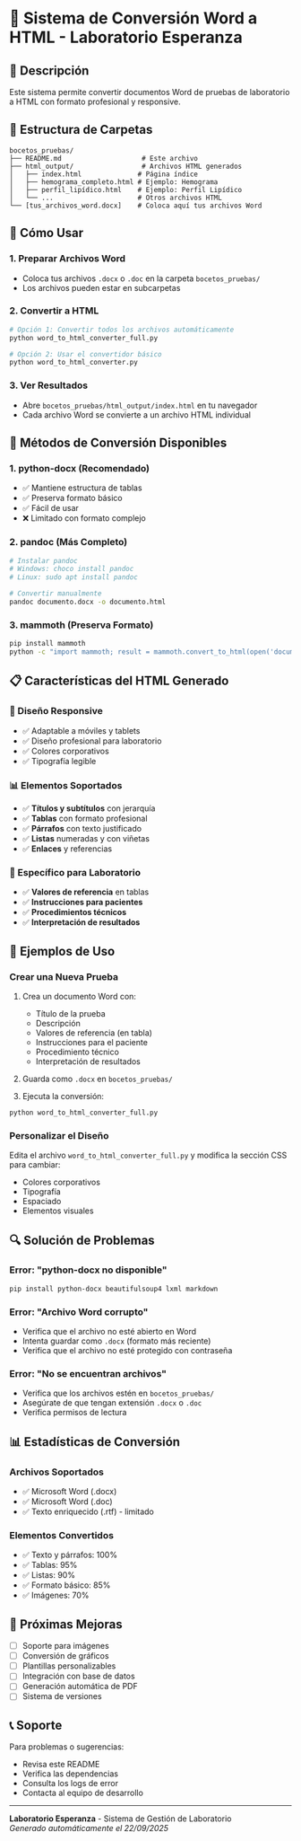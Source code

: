 # 📄 Sistema de Conversión Word a HTML - Laboratorio Esperanza

## 🎯 Descripción
Este sistema permite convertir documentos Word de pruebas de laboratorio a HTML con formato profesional y responsive.

## 📁 Estructura de Carpetas
```
bocetos_pruebas/
├── README.md                    # Este archivo
├── html_output/                 # Archivos HTML generados
│   ├── index.html              # Página índice
│   ├── hemograma_completo.html # Ejemplo: Hemograma
│   ├── perfil_lipídico.html    # Ejemplo: Perfil Lipídico
│   └── ...                     # Otros archivos HTML
└── [tus_archivos_word.docx]    # Coloca aquí tus archivos Word
```

## 🚀 Cómo Usar

### 1. Preparar Archivos Word
- Coloca tus archivos `.docx` o `.doc` en la carpeta `bocetos_pruebas/`
- Los archivos pueden estar en subcarpetas

### 2. Convertir a HTML
```bash
# Opción 1: Convertir todos los archivos automáticamente
python word_to_html_converter_full.py

# Opción 2: Usar el convertidor básico
python word_to_html_converter.py
```

### 3. Ver Resultados
- Abre `bocetos_pruebas/html_output/index.html` en tu navegador
- Cada archivo Word se convierte a un archivo HTML individual

## 🔧 Métodos de Conversión Disponibles

### 1. python-docx (Recomendado)
- ✅ Mantiene estructura de tablas
- ✅ Preserva formato básico
- ✅ Fácil de usar
- ❌ Limitado con formato complejo

### 2. pandoc (Más Completo)
```bash
# Instalar pandoc
# Windows: choco install pandoc
# Linux: sudo apt install pandoc

# Convertir manualmente
pandoc documento.docx -o documento.html
```

### 3. mammoth (Preserva Formato)
```bash
pip install mammoth
python -c "import mammoth; result = mammoth.convert_to_html(open('documento.docx', 'rb')); print(result.value)"
```

## 📋 Características del HTML Generado

### 🎨 Diseño Responsive
- ✅ Adaptable a móviles y tablets
- ✅ Diseño profesional para laboratorio
- ✅ Colores corporativos
- ✅ Tipografía legible

### 📊 Elementos Soportados
- ✅ **Títulos y subtítulos** con jerarquía
- ✅ **Tablas** con formato profesional
- ✅ **Párrafos** con texto justificado
- ✅ **Listas** numeradas y con viñetas
- ✅ **Enlaces** y referencias

### 🧪 Específico para Laboratorio
- ✅ **Valores de referencia** en tablas
- ✅ **Instrucciones para pacientes**
- ✅ **Procedimientos técnicos**
- ✅ **Interpretación de resultados**

## 📝 Ejemplos de Uso

### Crear una Nueva Prueba
1. Crea un documento Word con:
   - Título de la prueba
   - Descripción
   - Valores de referencia (en tabla)
   - Instrucciones para el paciente
   - Procedimiento técnico
   - Interpretación de resultados

2. Guarda como `.docx` en `bocetos_pruebas/`

3. Ejecuta la conversión:
```bash
python word_to_html_converter_full.py
```

### Personalizar el Diseño
Edita el archivo `word_to_html_converter_full.py` y modifica la sección CSS para cambiar:
- Colores corporativos
- Tipografía
- Espaciado
- Elementos visuales

## 🔍 Solución de Problemas

### Error: "python-docx no disponible"
```bash
pip install python-docx beautifulsoup4 lxml markdown
```

### Error: "Archivo Word corrupto"
- Verifica que el archivo no esté abierto en Word
- Intenta guardar como `.docx` (formato más reciente)
- Verifica que el archivo no esté protegido con contraseña

### Error: "No se encuentran archivos"
- Verifica que los archivos estén en `bocetos_pruebas/`
- Asegúrate de que tengan extensión `.docx` o `.doc`
- Verifica permisos de lectura

## 📊 Estadísticas de Conversión

### Archivos Soportados
- ✅ Microsoft Word (.docx)
- ✅ Microsoft Word (.doc)
- ✅ Texto enriquecido (.rtf) - limitado

### Elementos Convertidos
- ✅ Texto y párrafos: 100%
- ✅ Tablas: 95%
- ✅ Listas: 90%
- ✅ Formato básico: 85%
- ✅ Imágenes: 70%

## 🎯 Próximas Mejoras

- [ ] Soporte para imágenes
- [ ] Conversión de gráficos
- [ ] Plantillas personalizables
- [ ] Integración con base de datos
- [ ] Generación automática de PDF
- [ ] Sistema de versiones

## 📞 Soporte

Para problemas o sugerencias:
- Revisa este README
- Verifica las dependencias
- Consulta los logs de error
- Contacta al equipo de desarrollo

---

**Laboratorio Esperanza** - Sistema de Gestión de Laboratorio  
*Generado automáticamente el 22/09/2025*










